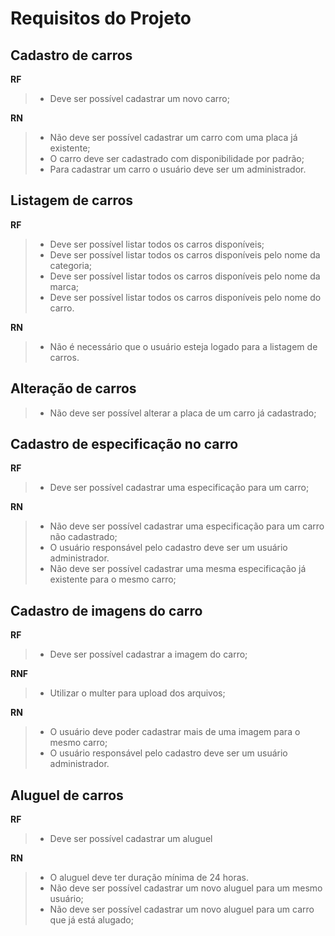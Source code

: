 # Requisitos do Projeto

## Cadastro de carros

**RF**

> - Deve ser possível cadastrar um novo carro;

**RN**

> - Não deve ser possível cadastrar um carro com uma placa já existente;
> - O carro deve ser cadastrado com disponibilidade por padrão;
> - Para cadastrar um carro o usuário deve ser um administrador.

## Listagem de carros

**RF**

> - Deve ser possível listar todos os carros disponíveis;
> - Deve ser possível listar todos os carros disponíveis pelo nome da categoria;
> - Deve ser possível listar todos os carros disponíveis pelo nome da marca;
> - Deve ser possível listar todos os carros disponíveis pelo nome do carro.

**RN**

> - Não é necessário que o usuário esteja logado para a listagem de carros.

## Alteração de carros

> - Não deve ser possível alterar a placa de um carro já cadastrado;

## Cadastro de especificação no carro

**RF**

> - Deve ser possível cadastrar uma especificação para um carro;

**RN**

> - Não deve ser possível cadastrar uma especificação para um carro não cadastrado;
> - O usuário responsável pelo cadastro deve ser um usuário administrador.
> - Não deve ser possível cadastrar uma mesma especificação já existente para o mesmo carro;

## Cadastro de imagens do carro

**RF**

> - Deve ser possível cadastrar a imagem do carro;

**RNF**

> - Utilizar o multer para upload dos arquivos;

**RN**

> - O usuário deve poder cadastrar mais de uma imagem para o mesmo carro;
> - O usuário responsável pelo cadastro deve ser um usuário administrador.

## Aluguel de carros

**RF**

> - Deve ser possível cadastrar um aluguel

**RN**

> - O aluguel deve ter duração mínima de 24 horas.
> - Não deve ser possível cadastrar um novo aluguel para um mesmo usuário;
> - Não deve ser possível cadastrar um novo aluguel para um carro que já está alugado;
